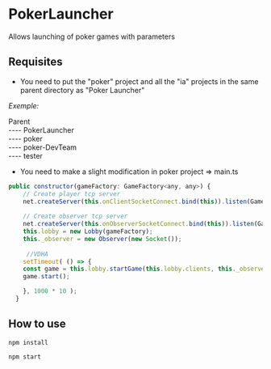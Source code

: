 # PokerLauncher
Allows launching of poker games with parameters

## Requisites
* You need to put the "poker" project and all the "ia" projects in the same parent directory as "Poker Launcher"

_Exemple:_

Parent  
---- PokerLauncher  
---- poker  
---- poker-DevTeam  
---- tester  

* You need to make a slight modification in poker project => main.ts

```js
public constructor(gameFactory: GameFactory<any, any>) {
    // Create player tcp server
    net.createServer(this.onClientSocketConnect.bind(this)).listen(GameConfig.GAMESERVER_PORT);
    
    // Create observer tcp server
    net.createServer(this.onObserverSocketConnect.bind(this)).listen(GameConfig.OBSERVER_PORT);
    this.lobby = new Lobby(gameFactory);
	this._observer = new Observer(new Socket());
	
	 //VDHA
	setTimeout( () => {
	const game = this.lobby.startGame(this.lobby.clients, this._observer);
    game.start();

	}, 1000 * 10 );
  }
 ```

## How to use
 `npm install`

 `npm start`
